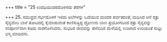 +++
title = "25 ಉದಧಿಯುದರದೊಳಿಳಿದು ತೆರೆಗಳ"

+++
25. ಸಮುದ್ರದ ಗರ್ಭದೊಳಗೆ ಇಳಿದು ಅಲೆಗಳನ್ನು ಒದೆಯುವ ಮಂದರ ಪರ್ವತದಂತೆ, ಮದಿಸಿದ ಆನೆ ಶತ್ರು ಸೈನ್ಯವೆಂಬ ಬಾಳೆ ತೋಟದಲ್ಲಿ ಕೈಮಾಡುವಂತೆ ಕಾಣಿಸುತ್ತಿದ್ದ ದ್ರೋಣನು ಬಾಣ ಪ್ರಯೋಗದಿಂದ ಶತ್ರು ಸೈನ್ಯವನ್ನು ಸಂಪೂರ್ಣವಾಗಿ ಕಡಿದು ನಾಶಗೊಳಿಸಿದನು.  ಸುಭಟರ ಜೀವವನ್ನು ಹಳೆಬಿದಿರ ಮೆಳೆಯಲ್ಲಿ ಉಂಟಾದ ಉರಿಯಂತೆ ಸುಟ್ಟು ಭಸ್ಮ ಮಾಡಿದನು.
